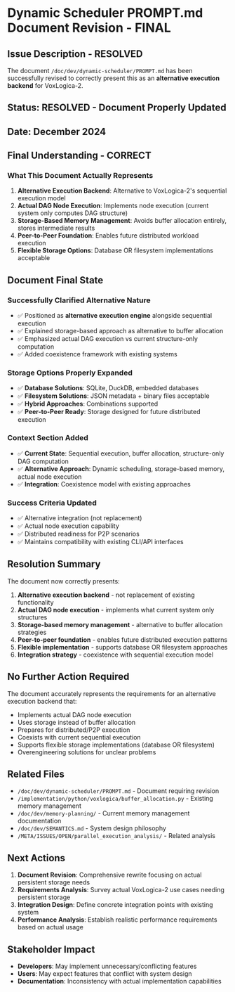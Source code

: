 # Dynamic Scheduler PROMPT.md Document Revision - FINAL

## Issue Description - RESOLVED
The document `/doc/dev/dynamic-scheduler/PROMPT.md` has been successfully revised to correctly present this as an **alternative execution backend** for VoxLogica-2.

## Status: RESOLVED - Document Properly Updated

## Date: December 2024

## Final Understanding - CORRECT

### What This Document Actually Represents
1. **Alternative Execution Backend**: Alternative to VoxLogica-2's sequential execution model
2. **Actual DAG Node Execution**: Implements node execution (current system only computes DAG structure)
3. **Storage-Based Memory Management**: Avoids buffer allocation entirely, stores intermediate results
4. **Peer-to-Peer Foundation**: Enables future distributed workload execution
5. **Flexible Storage Options**: Database OR filesystem implementations acceptable

## Document Final State

### Successfully Clarified Alternative Nature
- ✅ Positioned as **alternative execution engine** alongside sequential execution
- ✅ Explained storage-based approach as alternative to buffer allocation
- ✅ Emphasized actual DAG execution vs current structure-only computation
- ✅ Added coexistence framework with existing systems

### Storage Options Properly Expanded
- ✅ **Database Solutions**: SQLite, DuckDB, embedded databases
- ✅ **Filesystem Solutions**: JSON metadata + binary files acceptable
- ✅ **Hybrid Approaches**: Combinations supported
- ✅ **Peer-to-Peer Ready**: Storage designed for future distributed execution

### Context Section Added
- ✅ **Current State**: Sequential execution, buffer allocation, structure-only DAG computation
- ✅ **Alternative Approach**: Dynamic scheduling, storage-based memory, actual node execution
- ✅ **Integration**: Coexistence model with existing approaches

### Success Criteria Updated
- ✅ Alternative integration (not replacement)
- ✅ Actual node execution capability
- ✅ Distributed readiness for P2P scenarios
- ✅ Maintains compatibility with existing CLI/API interfaces

## Resolution Summary

The document now correctly presents:
1. **Alternative execution backend** - not replacement of existing functionality
2. **Actual DAG node execution** - implements what current system only structures
3. **Storage-based memory management** - alternative to buffer allocation strategies
4. **Peer-to-peer foundation** - enables future distributed execution patterns
5. **Flexible implementation** - supports database OR filesystem approaches
6. **Integration strategy** - coexistence with sequential execution model

## No Further Action Required

The document accurately represents the requirements for an alternative execution backend that:
- Implements actual DAG node execution
- Uses storage instead of buffer allocation
- Prepares for distributed/P2P execution
- Coexists with current sequential execution
- Supports flexible storage implementations (database OR filesystem)
- Overengineering solutions for unclear problems

## Related Files

- `/doc/dev/dynamic-scheduler/PROMPT.md` - Document requiring revision
- `/implementation/python/voxlogica/buffer_allocation.py` - Existing memory management
- `/doc/dev/memory-planning/` - Current memory management documentation
- `/doc/dev/SEMANTICS.md` - System design philosophy
- `/META/ISSUES/OPEN/parallel_execution_analysis/` - Related analysis

## Next Actions

1. **Document Revision**: Comprehensive rewrite focusing on actual persistent storage needs
2. **Requirements Analysis**: Survey actual VoxLogica-2 use cases needing persistent storage  
3. **Integration Design**: Define concrete integration points with existing system
4. **Performance Analysis**: Establish realistic performance requirements based on actual usage

## Stakeholder Impact

- **Developers**: May implement unnecessary/conflicting features
- **Users**: May expect features that conflict with system design
- **Documentation**: Inconsistency with actual implementation capabilities
